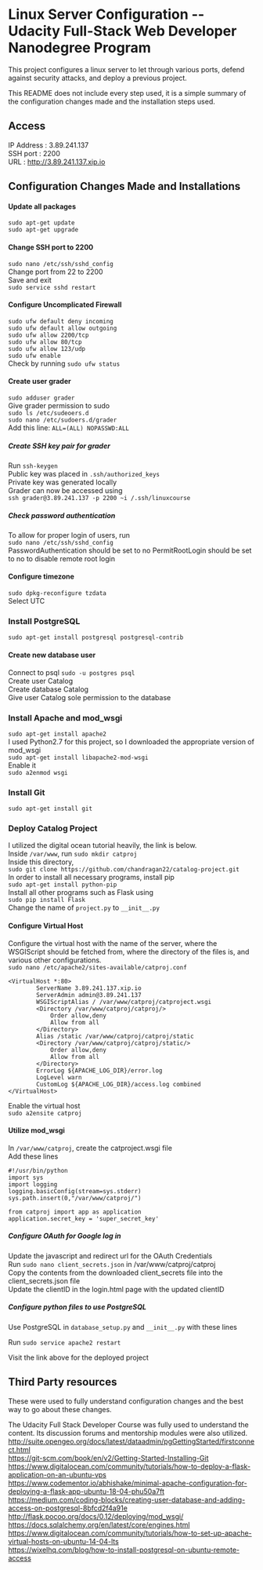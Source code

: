 # Linux Server Configuration -- Udacity Full-Stack Web Developer Nanodegree Program

This project configures a linux server to let through various ports, defend against security attacks, and deploy a previous project.  

This README does not include every step used, it is a simple summary of the configuration changes made and the installation steps used.

## Access

IP Address : 3.89.241.137  
SSH port : 2200  
URL : http://3.89.241.137.xip.io   

## Configuration Changes Made and Installations

#### Update all packages  
```sudo apt-get update```  
```sudo apt-get upgrade```

#### Change SSH port to 2200  
```sudo nano /etc/ssh/sshd_config```  
Change port from 22 to 2200  
Save and exit  
```sudo service sshd restart```  

#### Configure Uncomplicated Firewall
```sudo ufw default deny incoming```  
```sudo ufw default allow outgoing```  
```sudo ufw allow 2200/tcp```  
```sudo ufw allow 80/tcp```  
```sudo ufw allow 123/udp```  
```sudo ufw enable```  
Check by running ```sudo ufw status```  

#### Create user grader  
```sudo adduser grader```  
Give grader permission to sudo  
```sudo ls /etc/sudeoers.d```  
```sudo nano /etc/sudoers.d/grader```  
Add this line:
```ALL=(ALL) NOPASSWD:ALL```  

##### Create SSH key pair for grader  
Run ```ssh-keygen```  
Public key was placed in ```.ssh/authorized_keys```  
Private key was generated locally    
Grader can now be accessed using  
```ssh grader@3.89.241.137 -p 2200 ~i /.ssh/linuxcourse```  

##### Check password authentication
To allow for proper login of users, run  
```sudo nano /etc/ssh/sshd_config```  
PasswordAuthentication should be set to no 
PermitRootLogin should be set to no to disable remote root login 

#### Configure timezone
```sudo dpkg-reconfigure tzdata```  
Select UTC  

### Install PostgreSQL
```sudo apt-get install postgresql postgresql-contrib```

#### Create new database user
Connect to psql ```sudo -u postgres psql```  
Create user Catalog  
Create database Catalog  
Give user Catalog sole permission to the database  

### Install Apache and mod_wsgi
```sudo apt-get install apache2```  
I used Python2.7 for this project, so I downloaded the appropriate version of mod_wsgi  
```sudo apt-get install libapache2-mod-wsgi```  
Enable it  
```sudo a2enmod wsgi```  

### Install Git
```sudo apt-get install git```  

### Deploy Catalog Project

I utilized the digital ocean tutorial heavily, the link is below.  
Inside ```/var/www```, run ```sudo mkdir catproj```  
Inside this directory,   
```sudo git clone https://github.com/chandragan22/catalog-project.git```  
In order to install all necessary programs, install pip  
```sudo apt-get install python-pip```  
Install all other programs such as Flask using  
```sudo pip install Flask```  
Change the name of ```project.py``` to ```__init__.py```  
#### Configure Virtual Host  
Configure the virtual host with the name of the server, where the WSGIScript should be fetched from, where the directory of the files is, and various other configurations.  
```sudo nano /etc/apache2/sites-available/catproj.conf```  
```
<VirtualHost *:80>
		ServerName 3.89.241.137.xip.io
		ServerAdmin admin@3.89.241.137
		WSGIScriptAlias / /var/www/catproj/catproject.wsgi
		<Directory /var/www/catproj/catproj/>
			Order allow,deny
			Allow from all
		</Directory>
		Alias /static /var/www/catproj/catproj/static
		<Directory /var/www/catproj/catproj/static/>
			Order allow,deny
			Allow from all
		</Directory>
		ErrorLog ${APACHE_LOG_DIR}/error.log
		LogLevel warn
		CustomLog ${APACHE_LOG_DIR}/access.log combined
</VirtualHost>
```
Enable the virtual host  
```sudo a2ensite catproj```  
#### Utilize mod_wsgi  
In ```/var/www/catproj```, create the catproject.wsgi file   
Add these lines  
```
#!/usr/bin/python
import sys
import logging
logging.basicConfig(stream=sys.stderr)
sys.path.insert(0,"/var/www/catproj/")

from catproj import app as application
application.secret_key = 'super_secret_key' 
```


##### Configure OAuth for Google log in  
Update the javascript and redirect url for the OAuth Credentials  
Run ```sudo nano client_secrets.json``` in /var/www/catproj/catproj  
Copy the contents from the downloaded client_secrets file into the client_secrets.json file  
Update the clientID in the login.html page with the updated clientID  

##### Configure python files to use PostgreSQL  
Use PostgreSQL in ```database_setup.py``` and ```__init__.py``` with these lines  
 
Run ```sudo service apache2 restart```  

Visit the link above for the deployed project  

## Third Party resources  

These were used to fully understand configuration changes and the best way to go about these changes.  

The Udacity Full Stack Developer Course was fully used to understand the content. Its discussion forums and mentorship modules were also utilized.  
http://suite.opengeo.org/docs/latest/dataadmin/pgGettingStarted/firstconnect.html   
https://git-scm.com/book/en/v2/Getting-Started-Installing-Git   
https://www.digitalocean.com/community/tutorials/how-to-deploy-a-flask-application-on-an-ubuntu-vps   
https://www.codementor.io/abhishake/minimal-apache-configuration-for-deploying-a-flask-app-ubuntu-18-04-phu50a7ft   
https://medium.com/coding-blocks/creating-user-database-and-adding-access-on-postgresql-8bfcd2f4a91e   
http://flask.pocoo.org/docs/0.12/deploying/mod_wsgi/   
https://docs.sqlalchemy.org/en/latest/core/engines.html   
https://www.digitalocean.com/community/tutorials/how-to-set-up-apache-virtual-hosts-on-ubuntu-14-04-lts  
https://wixelhq.com/blog/how-to-install-postgresql-on-ubuntu-remote-access     



